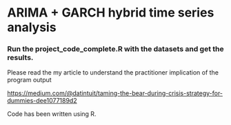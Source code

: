 # ARIMA + GARCH hybrid time series analysis

### Run the project_code_complete.R with the datasets and get the results.

Please read the my article to understand the practitioner implication of the program output

https://medium.com/@datintuit/taming-the-bear-during-crisis-strategy-for-dummies-dee1077189d2

Code has been written using R.
